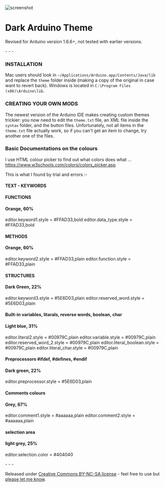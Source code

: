 ![screenshot](https://raw.githubusercontent.com/jeffThompson/DarkArduinoTheme/master/screenshot.png)

Dark Arduino Theme
================

Revised for Arduino version 1.6.6+, not tested with earlier versions.

\- \- \-

### INSTALLATION
Mac users should look in `~/Applications/Arduino.app/Contents/Java/lib` and replace the `theme` folder inside (making a copy of the original in case want to revert back). Windows is located in `C:\Program Files (x86)\Arduino\lib`.

### CREATING YOUR OWN MODS
The newest version of the Arduino IDE makes creating custom themes trickier: you now need to edit the `theme.txt` file, an XML file inside the `syntax` folder, and the button files. Unfortunately, not all items in the `theme.txt` file actually work, so if you can't get an item to change, try another one of the files.

### Basic Documentations on the colours

I use HTML colour picker to find out what colors does what ...
https://www.w3schools.com/colors/colors_picker.asp

This is what I found by trial and errors :-

#### TEXT - KEYWORDS
#### FUNCTIONS
#### Orange, 60%
editor.keyword1.style = #FFAD33,bold
editor.data_type.style = #FFAD33,bold

#### METHODS
#### Orange, 60%
editor.keyword2.style = #FFAD33,plain
editor.function.style = #FFAD33,plain

#### STRUCTURES
#### Dark Green, 22%
editor.keyword3.style = #5E6D03,plain
editor.reserved_word.style = #5E6D03,plain


#### Built-in variables, litarals, reverse words, boolean, char
#### Light blue, 31%
editor.literal2.style = #00979C,plain
editor.variable.style = #00979C,plain
editor.reserved_word_2.style = #00979C,plain
editor.literal_boolean.style = #00979C,plain
editor.literal_char.style = #00979C,plain

#### Preprocessors #ifdef, #defines, #endif
#### Dark green, 22%
editor.preprocessor.style = #5E6D03,plain

#### Comments colours
#### Grey, 67%
editor.comment1.style = #aaaaaa,plain
editor.comment2.style = #aaaaaa,plain

#### selection area
#### light grey, 25%
editor.selection.color = #404040


\- \- \-

Released under [Creative Commons BY-NC-SA license](http://creativecommons.org/licenses/by-nc-sa/3.0/) - feel free to use but [please let me know](http://www.jeffreythompson.org).
